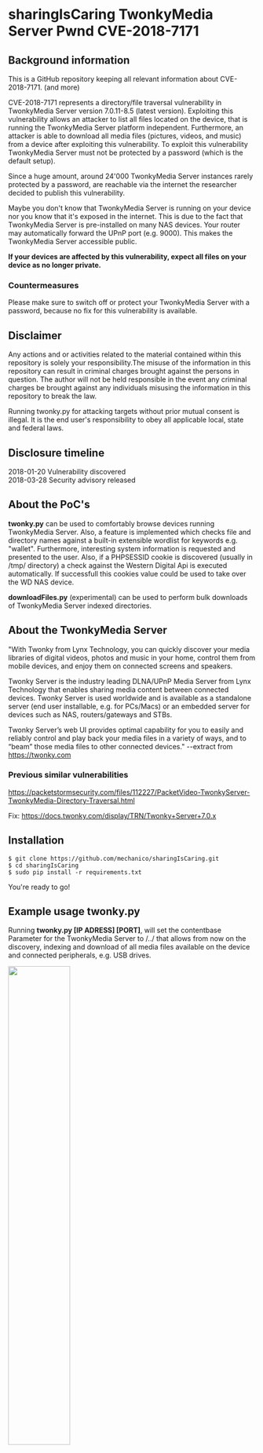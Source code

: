 # sharingIsCaring TwonkyMedia Server Pwnd CVE-2018-7171
## Background information
This is a GitHub repository keeping all relevant information about CVE-2018-7171. (and more)

CVE-2018-7171 represents a directory/file traversal vulnerability in TwonkyMedia Server 
version 7.0.11-8.5 (latest version). Exploiting this vulnerability allows an attacker to 
list all files located on the device, that is running the TwonkyMedia Server platform independent. 
Furthermore, an attacker is able to download all media files (pictures, videos, and music) from 
a device after exploiting this vulnerability. To exploit this vulnerability TwonkyMedia Server must 
not be protected by a password (which is the default setup).

Since a huge amount, around 24'000 TwonkyMedia Server instances rarely protected by a password, 
are reachable via the internet the researcher decided to publish this vulnerability.

Maybe you don't know that TwonkyMedia Server is running on your device nor you know that it's
exposed in the internet. This is due to the fact that TwonkyMedia Server is pre-installed on
many NAS devices. Your router may automatically forward the UPnP port (e.g. 9000). This makes
the TwonkyMedia Server accessible public.

<b>If your devices are affected by this vulnerability, expect all files on your device as no longer 
private.</b>

### Countermeasures
Please make sure to switch off or protect your TwonkyMedia Server with a password, because no
fix for this vulnerability is available. 

## Disclaimer
Any actions and or activities related to the material contained within this repository is solely your 
responsibility.The misuse of the information in this repository can result in criminal charges brought 
against the persons in question. The author will not be held responsible in the event any criminal 
charges be brought against any individuals misusing the information in this repository to break the law.

Running twonky.py for attacking targets without prior mutual consent is illegal. It is the end user's 
responsibility to obey all applicable local, state and federal laws.

## Disclosure timeline
2018-01-20 Vulnerability discovered  
2018-03-28 Security advisory released

## About the PoC's
<b>twonky.py</b> can be used to comfortably browse devices running TwonkyMedia Server. 
Also, a feature is implemented which checks file and directory names against a built-in 
extensible wordlist for keywords e.g. "wallet". Furthermore, interesting system information
is requested and presented to the user. Also, if a PHPSESSID cookie is discovered (usually in /tmp/
directory) a check against the Western Digital Api is executed automatically. If successfull this
cookies value could be used to take over the WD NAS device.

<b>downloadFiles.py</b> (experimental) can be used to perform bulk downloads of TwonkyMedia Server indexed 
directories.

## About the TwonkyMedia Server
"With Twonky from Lynx Technology, you can quickly discover your media libraries of digital videos, 
photos and music in your home, control them from mobile devices, and enjoy them on connected screens and speakers.

Twonky Server is the industry leading DLNA/UPnP Media Server from Lynx Technology that enables sharing media content 
between connected devices. Twonky Server is used worldwide and is available as a standalone server 
(end user installable, e.g. for PCs/Macs) or an embedded server for devices such as NAS, routers/gateways and STBs.

Twonky Server’s web UI provides optimal capability for you to easily and reliably control and play back your 
media files in a variety of ways, and to “beam” those media files to other connected devices." --extract from https://twonky.com

### Previous similar vulnerabilities
https://packetstormsecurity.com/files/112227/PacketVideo-TwonkyServer-TwonkyMedia-Directory-Traversal.html

Fix:
https://docs.twonky.com/display/TRN/Twonky+Server+7.0.x

## Installation
```
$ git clone https://github.com/mechanico/sharingIsCaring.git
$ cd sharingIsCaring
$ sudo pip install -r requirements.txt
```

You're ready to go!

## Example usage twonky.py
Running <b>twonky.py [IP ADRESS] [PORT]</b>, will set the contentbase Parameter for the TwonkyMedia Server 
to /../ that allows from now on the discovery, indexing and download of all media files available on the 
device and connected peripherals, e.g. USB drives.

<img src="screenshots/twonkypy_usage_1.png" width="50%" height="50%">

### Explanation of output
* The "path nr" is e.g. 001, 002, ...
* To browse through directories use "/" as delimiter, e.g. 005/091
* Directories are marked with "Dir"
* Directories are colored "GREEN"
* Files are marked with "Fil"
* Files are not colored
* If a Keyword is discovered the line will be colored "RED"

### What will twonky.py do?
* set contentbase parameter to /../
* collect some information on the target (e.g. how many pictures indexed, ...)
* give you the ability to browse through all directories on the target
* highlight "interesting files" red
* PHPSESSID cookie file discovery, the script will automatically test them against the WD api,
if successfull you could be able to take over the NAS device

### What will twonky.py not do?
* Download files
* Take over NAS devices automatically

## Demonstration access ALL files
The following Screenshots show how the TwonkyMedia Server can now be used to access all 
Media files available on the device e.g. in the /root directory. Be aware that 
TwonkyMedia Server is not only running on Unix but also on Windows installations all
demonstrations are applicable for multiple operation systems.

![alt text](screenshots/access_every_media_file.png?raw=true "access every file.")

## Example usage downloadFiles.py
Step 1:
To start the bulk download of files, shared by the TwonkyMedia Server simply copy the URL of the
folder of interest:
![alt text](screenshots/copy_twonky_folder_url.png?raw=true "copy URL.")

Step 2:
Next launch <b>downloadFiles.py [PATH TO SAVE DOWNLOADS]</b>.The path parameter specifies where the 
downloaded files should be saved. Next provide the script with the TwonkyMedia Server Folder URL you copied 
previously.  Now the script creates a new folder with the IP Adress as name and automatically starts 
downloading all files inside the folder. If there are more then 30 media files, the script will show a prompt 
with the total count of media files discovered. Answer "Y", the bulk download will start.

![alt text](screenshots/downloadFilesdemo.png?raw=true "Download files.")
